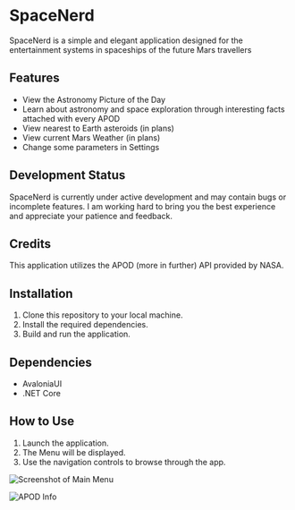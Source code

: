 # SpaceNerd

SpaceNerd is a simple and elegant application designed for the entertainment systems in spaceships of the future Mars travellers

## Features
- View the Astronomy Picture of the Day
- Learn about astronomy and space exploration through interesting facts attached with every APOD
- View nearest to Earth asteroids (in plans)
- View current Mars Weather (in plans)
- Change some parameters in Settings

## Development Status
SpaceNerd is currently under active development and may contain bugs or incomplete features. I am working hard to bring you the best experience and appreciate your patience and feedback.

## Credits
This application utilizes the APOD (more in further) API provided by NASA.

## Installation
1. Clone this repository to your local machine.
2. Install the required dependencies.
3. Build and run the application.

## Dependencies
- AvaloniaUI
- .NET Core

## How to Use
1. Launch the application.
2. The Menu will be displayed.
3. Use the navigation controls to browse through the app.

![Screenshot of Main Menu](MainMenu.png)

![APOD Info](APOD_Info.png)
